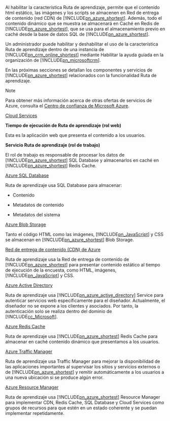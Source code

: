 Al habilitar la característica Ruta de aprendizaje, permite que el contenido html estático, las imágenes y los scripts se almacenen en Red de entrega de contenido (red CDN) de [!INCLUDE[pn_azure_shortest](pn-azure-shortest.md)]. Además, todo el contenido dinámico que se muestra se almacenará en Caché en Redis de [!INCLUDE[pn_azure_shortest](pn-azure-shortest.md)], que se usa para el almacenamiento previo en caché desde la base de datos SQL de [!INCLUDE[pn_azure_shortest](pn-azure-shortest.md)].  
  
 Un administrador puede habilitar y deshabilitar el uso de la característica Ruta de aprendizaje dentro de una instancia de [!INCLUDE[pn_crm_online_shortest](pn-crm-online-shortest.md)] mediante Habilitar la ayuda guiada en la organización de [!INCLUDE[pn_microsoftcrm](pn-microsoftcrm.md)].  
  
 En las próximas secciones se detallan los componentes y servicios de [!INCLUDE[pn_azure_shortest](pn-azure-shortest.md)] relacionados con la funcionalidad Ruta de aprendizaje.  
  
> [!NOTE]
>  Para obtener más información acerca de otras ofertas de servicios de Azure, consulta el [Centro de confianza de Microsoft Azure](https://azure.microsoft.com/support/trust-center/).  
  
 [Cloud Services](https://azure.microsoft.com/services/cloud-services/)  
  
 **Tiempo de ejecución de Ruta de aprendizaje (rol web)**  
  
 Esta es la aplicación web que presenta el contenido a los usuarios.  
  
 **Servicio Ruta de aprendizaje (rol de trabajo)**  
  
 El rol de trabajo es responsable de procesar los datos de [!INCLUDE[pn_azure_shortest](pn-azure-shortest.md)] SQL Database y almacenarlos en caché en [!INCLUDE[pn_azure_shortest](pn-azure-shortest.md)] Redis Cache.  
  
 [Azure SQL Database](https://azure.microsoft.com/services/sql-database/)  
  
 Ruta de aprendizaje usa SQL Database para almacenar:  
  
-   Contenido  
  
-   Metadatos de contenido  
  
-   Metadatos del sistema  
  
 [Azure Blob Storage](https://azure.microsoft.com/services/storage/)  
  
 Tanto el código HTML como las imágenes, [!INCLUDE[pn_JavaScript](pn-javascript.md)] y CSS se almacenan en [!INCLUDE[pn_azure_shortest](pn-azure-shortest.md)] Blob Storage.  
  
 [Red de entrega de contenido (CDN) de Azure](https://azure.microsoft.com/services/cdn/)  
  
 Ruta de aprendizaje usa la Red de entrega de contenido de [!INCLUDE[pn_azure_shortest](pn-azure-shortest.md)] para presentar contenido estático al tiempo de ejecución de la encuesta, como HTML, imágenes, [!INCLUDE[pn_JavaScript](pn-javascript.md)] y CSS.  
  
 [Azure Active Directory](https://azure.microsoft.com/services/active-directory/)  
  
 Ruta de aprendizaje usa [!INCLUDE[pn_azure_active_directory](pn-azure-active-directory.md)] Service para autenticar servicios web específicamente para el diseñador. Actualmente, el diseñador no se expone a los clientes y asociados. Por tanto, la autenticación solo se realiza dentro del dominio de [!INCLUDE[cc_Microsoft](cc-microsoft.md)].  
  
 [Azure Redis Cache](https://azure.microsoft.com/services/cache/)  
  
 Ruta de aprendizaje usa [!INCLUDE[pn_azure_shortest](pn-azure-shortest.md)] Redis Cache para almacenar en caché contenido dinámico que presentamos a los usuarios.  
  
 [Azure Traffic Manager](https://azure.microsoft.com/services/traffic-manager/)  
  
 Ruta de aprendizaje usa Traffic Manager para mejorar la disponibilidad de las aplicaciones importantes al supervisar los sitios y servicios externos o de [!INCLUDE[pn_azure_shortest](pn-azure-shortest.md)] y remitir automáticamente a los usuarios a una nueva ubicación si se produce algún error.  
  
 [Azure Resource Manager](https://azure.microsoft.com/features/resource-manager/)  
  
 Ruta de aprendizaje usa [!INCLUDE[pn_azure_shortest](pn-azure-shortest.md)] Resource Manager para implementar CDN, Redis Cache, SQL Database y Cloud Services como grupos de recursos para que estén en un estado coherente y se puedan implementar repetidamente.